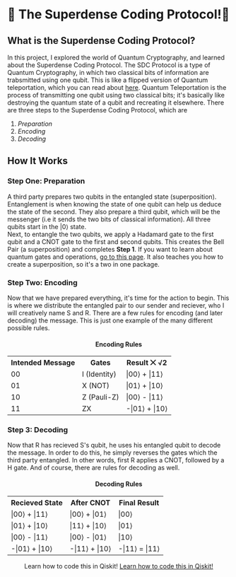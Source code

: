 🦈 The Superdense Coding Protocol!🦈
=====================================
What is the Superdense Coding Protocol?
---------------------------------------
In this project, I explored the world of Quantum Cryptography, and learned about the Superdense Coding Protocol.
The SDC Protocol is a type of Quantum Cryptography, in which two classical bits of information are trabsmitted using one qubit.
This is like a flipped version of Quantum teleportation, which you can read about [here](https://qiskit.org/textbook/ch-algorithms/teleportation.html).
Quantum Teleportation is the process of transmitting one qubit using two classical bits;
it's basically like destroying the quantum state of a qubit and recreating it elsewhere.
There are three steps to the Superdense Coding Protocol, which are
1. *Preparation*
2. *Encoding*
3. *Decoding*
   
How It Works
------------
### Step One: Preparation
A third party prepares two qubits in the entangled state (superposition).
Entanglement is when knowing the state of one qubit can help us deduce the state of the second.
They also prepare a third qubit, which will be the messenger
(i.e it sends the two bits of classical information).
All three qubits start in the |0⟩ state.  
Next, to entangle the two qubits, we apply a Hadamard gate to the first qubit and a CNOT gate to the first and second qubits.
This creates the Bell Pair (a superposition) and completes **Step 1**.
If you want to learn about quantum gates and operations, [go to this page](https://tksmax.github.io/Project1).
It also teaches you how to create a superposition, so it's a two in one package.
  
### Step Two: Encoding
Now that we have prepared everything, it's time for the action to begin.
This is where we distribute the entangled pair to our sender and reciever, who I will creatively name S and R.
There are a few rules for encoding (and later decoding) the message.
This is just one example of the many different possible rules.
<h4 align="center">Encoding Rules</h4>
<table style="width:100%" align="center">
   <tr>
      <th>Intended Message</th>
      <th>Gates</th>
      <th>Result ⨉ √2</th>
   </tr>
   <tr>
      <td>00</td>
      <td>I (Identity)</td>
      <td>|00⟩ + |11⟩</td>
   </tr>
   <tr>
      <td>01</td>
      <td>X (NOT)</td>
      <td>|01⟩ + |10⟩</td>
   </tr>
   <tr>
      <td>10</td>
      <td>Z (Pauli-Z)</td>
      <td>|00⟩ - |11⟩</td>
   </tr>
   <tr>
      <td>11</td>
      <td>ZX</td>
      <td>-|01⟩ + |10⟩</td>
   </tr>
</table>
  
### Step 3: Decoding
Now that R has recieved S's qubit, he uses his entangled qubit to decode the message.
In order to do this, he simply reverses the gates which the third party entangled.
In other words, first R applies a CNOT, followed by a H gate.
And of course, there are rules for decoding as well.
<h4 align="center">Decoding Rules</h4>
<table width="100%" align="center">
   <tr>
      <th>Recieved State</th>
      <th>After CNOT</th>
      <th>Final Result</th>
   </tr>
   <tr>
      <td>|00⟩ + |11⟩</td>
      <td>|00⟩ + |01⟩</td>
      <td>|00⟩</td>
   </tr>
   <tr>
      <td>|01⟩ + |10⟩</td>
      <td>|11⟩ + |10⟩</td>
      <td>|01⟩</td>
   </tr>
   <tr>
      <td>|00⟩ - |11⟩</td>
      <td>|00⟩ - |01⟩</td>
      <td>|10⟩</td>
   </tr>
   <tr>
      <td>-|01⟩ + |10⟩</td>
      <td>-|11⟩ + |10⟩</td>
      <td>-|11⟩ = |11⟩</td>
   </tr>
</table>
<p align="center">
   Learn how to code this in Qiskit!
   <a href="https://studentsxstudents.com/superdense-coding-sdc-c31a9661c3cd">Learn how to code this in Qiskit!</a>
</p>
